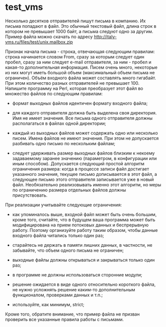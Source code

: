 # test_vms

Несколько десятков отправителей пишут письма в компанию. Их письма попадают в файл. Это обычный текстовый файл, длина строк в котором не превышает 1000 байт, а письма следуют одно за другим. Пример файла можно скачать по адресу http://italy-vms.ru/files/test/unix.mailbox.zip

 

Признак начала письма - строка, отвечающая следующим правилам: строка начинается словом From, сразу за которым следует один пробел, сразу за ним следует e-mail отправителя, за ним - пробел и какая-то дополнительная информация. Писем очень много, некоторые из них могут иметь большой объем (максимальный объем письма не ограничен). Объём входного файла может составлять много гигабайт. При этом количество разных отправителей не превышает 100. Напишите программу на Perl, которая преобразует этот файл во множество файлов по следующим правилам:

- формат выходных файлов идентичен формату входного файла;

- для каждого отправителя должна быть выделена своя директория. Имя не имеет значения. Все письма одного отправителя должны располагаться в файлах одной директории;

- каждый из выходных файлов может содержать одно или несколько писем. Имена файлов не имеют значения. При этом не допускается разбивать одно письмо по нескольким файлам;

- следует удерживать размер выходных файлов близким к некоему задаваемому заранее значению (параметром, в конфигурации или иным способом). Допускается следующий простой алгоритм ограничения размера: когда в процессе записи файл достигает указанного значения, текущее письмо дописывается в этот файл, а следующее письмо этого отправителя записывается уже в новый файл. Необязательно реализовывать именно этот алгоритм, но меры по ограничению размера отдельных файлов должны присутствовать.

 

При реализации учитывайте следующие ограничения:

- как упоминалось выше, входной файл может быть очень большим, кроме того, считайте, что в будущем ваша программа может быть модифицирована на прием потоковых данных и беспрерывную работу. Поэтому организуйте работу таким образом, чтобы данные входного файла читались только один раз;

- старайтесь не держать в памяти лишних данных, в частности, не забывайте, что объем одного письма не ограничен;

- выходные файлы должны открываться и закрываться только один раз;

- в программе не должны использоваться сторонние модули;

- решение ожидается в виде одного относительно короткого файла, не нужно усложнять решение каким-то дополнительным функционалом, проверками данных и т.п.;

- используйте, как минимум, strict;

 

Кроме того, обратите внимание, что пример файла не призван проверить все указанные правила работы с письмами.

